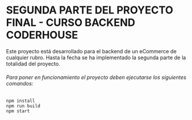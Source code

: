 # SEGUNDA PARTE DEL PROYECTO FINAL - CURSO BACKEND CODERHOUSE

Este proyecto está desarrollado para el backend de un eCommerce de cualquier rubro. Hasta la fecha se ha implementado la segunda parte de la totalidad del proyecto.

###### Para poner en funcionamiento el proyecto deben ejecutarse los siguientes comandos:
```
npm install
npm run build
npm start
```